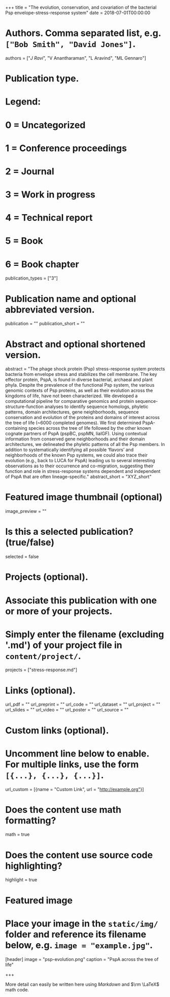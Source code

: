 +++
title = "The evolution, conservation, and covariation of the bacterial Psp envelope-stress-response system"
date = 2018-07-01T00:00:00

# Authors. Comma separated list, e.g. `["Bob Smith", "David Jones"]`.
authors = ["_J Ravi_", "V Anantharaman", "L Aravind", "ML Gennaro"]

# Publication type.
# Legend:
# 0 = Uncategorized
# 1 = Conference proceedings
# 2 = Journal
# 3 = Work in progress
# 4 = Technical report
# 5 = Book
# 6 = Book chapter
publication_types = ["3"]

# Publication name and optional abbreviated version.
publication = ""
publication_short = ""

# Abstract and optional shortened version.
abstract = "The phage shock protein (Psp) stress-response system protects bacteria from envelope stress and stabilizes the cell membrane. The key effector protein, PspA, is found in diverse bacterial, archaeal and plant phyla. Despite the prevalence of the functional Psp system, the various genomic contexts of Psp proteins, as well as their evolution across the kingdoms of life, have not been characterized.  We developed a computational pipeline for comparative genomics and protein sequence-structure-function analyses to identify sequence homologs, phyletic patterns, domain architectures, gene neighborhoods, sequence conservation and evolution of the proteins and domains of interest across the tree of life (~6000 completed genomes).  We first determined PspA-containing species across the tree of life followed by the other known cognate partners of PspA (pspBC, pspMN, liaIGF). Using contextual information from conserved gene neighborhoods and their domain architectures, we delineated the phyletic patterns of all the Psp members. In addition to systematically identifying all possible ‘flavors’ and neighborhoods of the known Psp systems, we could also trace their evolution (e.g., back to LUCA for PspA) leading us to several interesting observations as to their occurrence and co-migration, suggesting their function and role in stress-response systems dependent and independent of PspA that are often lineage-specific."
abstract_short = "XYZ_short"

# Featured image thumbnail (optional)
image_preview = ""

# Is this a selected publication? (true/false)
selected = false

# Projects (optional).
#   Associate this publication with one or more of your projects.
#   Simply enter the filename (excluding '.md') of your project file in `content/project/`.
projects = ["stress-response.md"]

# Links (optional).
url_pdf = ""
url_preprint = ""
url_code = ""
url_dataset = ""
url_project = ""
url_slides = ""
url_video = ""
url_poster = ""
url_source = ""

# Custom links (optional).
#   Uncomment line below to enable. For multiple links, use the form `[{...}, {...}, {...}]`.
url_custom = [{name = "Custom Link", url = "http://example.org"}]

# Does the content use math formatting?
math = true

# Does the content use source code highlighting?
highlight = true

# Featured image
# Place your image in the `static/img/` folder and reference its filename below, e.g. `image = "example.jpg"`.
[header]
image = "psp-evolution.png"
caption = "PspA across the tree of life"

+++

More detail can easily be written here using *Markdown* and $\rm \LaTeX$ math code.
